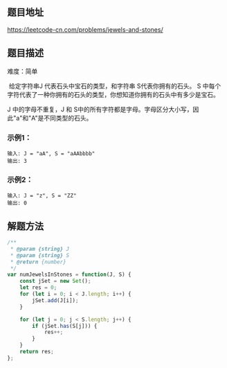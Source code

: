 ## 题目地址

https://leetcode-cn.com/problems/jewels-and-stones/

## 题目描述

难度：简单

 给定字符串J 代表石头中宝石的类型，和字符串 S代表你拥有的石头。 S 中每个字符代表了一种你拥有的石头的类型，你想知道你拥有的石头中有多少是宝石。

J 中的字母不重复，J 和 S中的所有字符都是字母。字母区分大小写，因此"a"和"A"是不同类型的石头。

### 示例1：

```
输入: J = "aA", S = "aAAbbbb"
输出: 3
```

### 示例2：

```
输入: J = "z", S = "ZZ"
输出: 0
```

## 解题方法


```js
/**
 * @param {string} J
 * @param {string} S
 * @return {number}
 */
var numJewelsInStones = function(J, S) {
    const jSet = new Set();
    let res = 0;
    for (let i = 0; i < J.length; i++) {
        jSet.add(J[i]);
    }

    for (let j = 0; j < S.length; j++) {
        if (jSet.has(S[j])) {
            res++;
        }
    }
    return res;
};
```